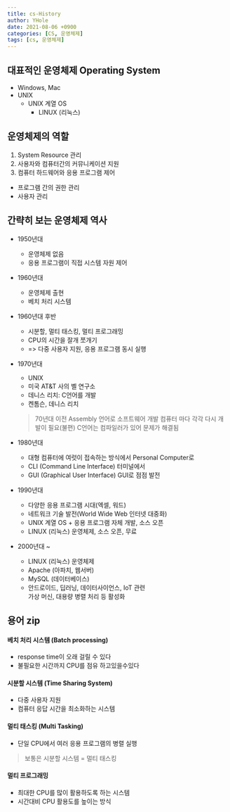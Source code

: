 ```yaml
---
title: cs-History
author: YHole
date: 2021-08-06 +0900
categories: [CS, 운영체제]
tags: [cs, 운영체제]
---
```


## 대표적인 운영체제 Operating System

- Windows, Mac
- UNIX
  - UNIX 계열 OS
    - LINUX (리눅스)

## 운영체제의 역할

1. System Resource 관리
2. 사용자와 컴퓨터간의 커뮤니케이션 지원
3. 컴퓨터 하드웨어와 응용 프로그램 제어
  - 프로그램 간의 권한 관리
  - 사용자 관리

## 간략히 보는 운영체제 역사

- 1950년대
  - 운영체제 없음
  - 응용 프로그램이 직접 시스템 자원 제어

- 1960년대
  - 운영체제 출현
  - 베치 처리 시스템

- 1960년대 후반
  - 시분할, 멀티 태스킹, 멀티 프로그래밍
  - CPU의 시간을 잘개 쪼개기
  - => 다중 사용자 지원, 응용 프로그램 동시 실행

- 1970년대
  - UNIX
  - 미국 AT&T 사의 벨 연구소
  - 데니스 리치: C언어를 개발
  - 켄톰슨, 데니스 리치
  > 70년대 이전 Assembly 언어로 소프트웨어 개발
  > 컴퓨터 마다 각각 다시 개발이 필요(불편)
  > C언어는 컴파일러가 있어 문제가 해결됨

- 1980년대
  - 대형 컴퓨터에 여럿이 접속하는 방식에서 Personal Computer로
  - CLI (Command Line Interface) 터미널에서
  - GUI (Graphical User Interface) GUI로 점점 발전 

- 1990년대
  - 다양한 응용 프로그램 시대(엑셀, 워드)
  - 네트워크 기술 발전(World Wide Web 인터넷 대중화)
  - UNIX 계열 OS + 응용 프로그램 자체 개발, 소스 오픈
  - LINUX (리눅스) 운영체제, 소스 오픈, 무료

- 2000년대 ~
  - LINUX (리눅스) 운영체제
  - Apache (아파치, 웹서버)
  - MySQL (데이터베이스)
  - 안드로이드, 딥러닝, 데이터사이언스, IoT 관련  
  가상 머신, 대용량 병렬 처리 등 활성화


## 용어 zip

#### 베치 처리 시스템 (Batch processing)
  - response time이 오래 걸릴 수 있다
  - 불필요한 시간까지 CPU를 점유 하고있을수있다

#### 시분할 시스템 (Time Sharing System)
  - 다중 사용자 지원
  - 컴퓨터 응답 시간을 최소화하는 시스템

#### 멀티 태스킹 (Multi Tasking)
  - 단일 CPU에서 여러 응용 프로그램의 병렬 실행

> 보통은 시분할 시스템 = 멀티 태스킹

#### 멀티 프로그래밍
  - 최대한 CPU를 많이 활용하도록 하는 시스템 
  - 시간대비 CPU 활용도를 높이는 방식

